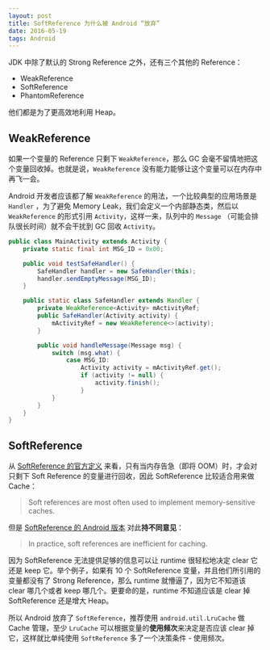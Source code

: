 ```yaml
---
layout: post
title: SoftReference 为什么被 Android “放弃”
date: 2016-05-19
tags: Android
---
```


JDK 中除了默认的 Strong Reference 之外，还有三个其他的 Reference：

* WeakReference
* SoftReference
* PhantomReference

他们都是为了更高效地利用 Heap。

<!-- more -->

WeakReference
---
如果一个变量的 Reference 只剩下 `WeakReference`，那么 GC 会毫不留情地把这个变量回收掉。也就是说，`WeakReference` 没有能力能够让这个变量可以在内存中再飞一会。

Android 开发者应该都了解 `WeakReference` 的用法，一个比较典型的应用场景是 `Handler` ，为了避免 Memory Leak，我们会定义一个内部静态类，然后以 `WeakReference` 的形式引用 `Activity`，这样一来，队列中的 `Message` （可能会排队很长时间）就不会干扰到 GC 回收 `Activity`。

```java
public class MainActivity extends Activity {
    private static final int MSG_ID = 0x00;

    public void testSafeHandler() {
        SafeHandler handler = new SafeHandler(this);
        handler.sendEmptyMessage(MSG_ID);
    }

    public static class SafeHandler extends Handler {
        private WeakReference<Activity> mActivityRef;
        public SafeHandler(Activity activity) {
            mActivityRef = new WeakReference<>(activity);
        }

        public void handleMessage(Message msg) {
            switch (msg.what) {
                case MSG_ID:
                    Activity activity = mActivityRef.get();
                    if (activity != null) {
                        activity.finish();
                    }
            }
        }
    }
}
```

SoftReference
---

从 [SoftReference 的官方定义][oracle-softreference] 来看，只有当内存告急（即将 OOM）时，才会对只剩下 Soft Reference 的变量进行回收，因此 SoftReference 比较适合用来做 Cache：

> Soft references are most often used to implement memory-sensitive caches.

但是 [SoftReference 的 Android 版本][android-softreference] 对此**持不同意见**：

> In practice, soft references are inefficient for caching.

因为 SoftReference 无法提供足够的信息可以让 runtime 很轻松地决定 clear 它还是 keep 它。举个例子，如果有 10 个 SoftReference 变量，并且他们所引用的变量都没有了 Strong Reference，那么 runtime 就懵逼了，因为它不知道该 clear 哪几个或者 keep 哪几个。更要命的是，runtime 不知道应该是 clear 掉 SoftReference 还是增大 Heap。

所以 Android 放弃了 `SoftReference`，推荐使用 `android.util.LruCache` 做 Cache 管理，至少 `LruCache` 可以根据变量的**使用频次**来决定是否应该 clear 掉它，这样就比单纯使用 `SoftReference` 多了一个决策条件 - 使用频次。

[oracle-softreference]:https://docs.oracle.com/javase/7/docs/api/java/lang/ref/SoftReference.html
[android-softreference]:https://developer.android.com/reference/java/lang/ref/SoftReference.html
